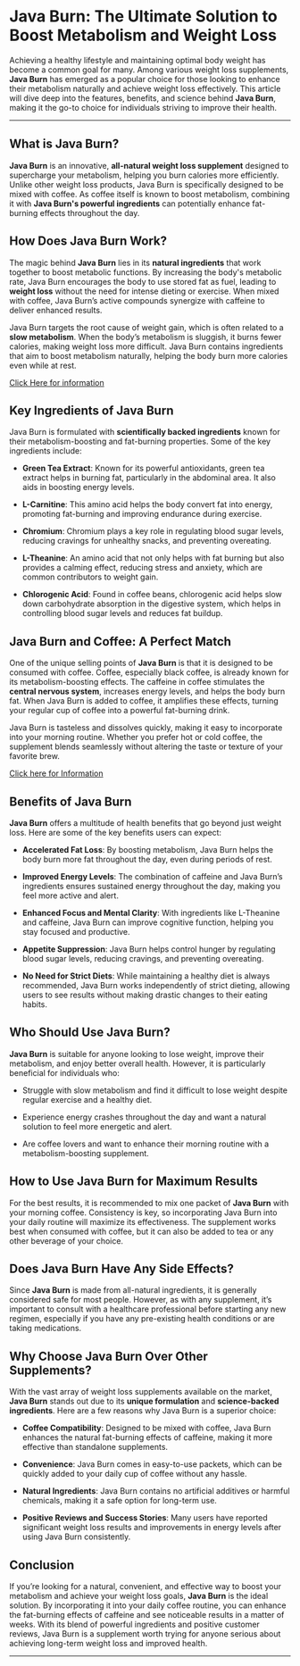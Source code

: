 # **Java Burn: The Ultimate Solution to Boost Metabolism and Weight Loss**

Achieving a healthy lifestyle and maintaining optimal body weight has become a common goal for many. Among various weight loss supplements, **Java Burn** has emerged as a popular choice for those looking to enhance their metabolism naturally and achieve weight loss effectively. This article will dive deep into the features, benefits, and science behind **Java Burn**, making it the go-to choice for individuals striving to improve their health.

---

## **What is Java Burn?**

**Java Burn** is an innovative, **all-natural weight loss supplement** designed to supercharge your metabolism, helping you burn calories more efficiently. Unlike other weight loss products, Java Burn is specifically designed to be mixed with coffee. As coffee itself is known to boost metabolism, combining it with **Java Burn's powerful ingredients** can potentially enhance fat-burning effects throughout the day.

## **How Does Java Burn Work?**

The magic behind **Java Burn** lies in its **natural ingredients** that work together to boost metabolic functions. By increasing the body's metabolic rate, Java Burn encourages the body to use stored fat as fuel, leading to **weight loss** without the need for intense dieting or exercise. When mixed with coffee, Java Burn’s active compounds synergize with caffeine to deliver enhanced results.

Java Burn targets the root cause of weight gain, which is often related to a **slow metabolism**. When the body’s metabolism is sluggish, it burns fewer calories, making weight loss more difficult. Java Burn contains ingredients that aim to boost metabolism naturally, helping the body burn more calories even while at rest.

[Click Here for information](https://productsreviews.site/java-burn/)

## **Key Ingredients of Java Burn**

Java Burn is formulated with **scientifically backed ingredients** known for their metabolism-boosting and fat-burning properties. Some of the key ingredients include:

- **Green Tea Extract**: Known for its powerful antioxidants, green tea extract helps in burning fat, particularly in the abdominal area. It also aids in boosting energy levels.
  
- **L-Carnitine**: This amino acid helps the body convert fat into energy, promoting fat-burning and improving endurance during exercise.
  
- **Chromium**: Chromium plays a key role in regulating blood sugar levels, reducing cravings for unhealthy snacks, and preventing overeating.

- **L-Theanine**: An amino acid that not only helps with fat burning but also provides a calming effect, reducing stress and anxiety, which are common contributors to weight gain.

- **Chlorogenic Acid**: Found in coffee beans, chlorogenic acid helps slow down carbohydrate absorption in the digestive system, which helps in controlling blood sugar levels and reduces fat buildup.

## **Java Burn and Coffee: A Perfect Match**

One of the unique selling points of **Java Burn** is that it is designed to be consumed with coffee. Coffee, especially black coffee, is already known for its metabolism-boosting effects. The caffeine in coffee stimulates the **central nervous system**, increases energy levels, and helps the body burn fat. When Java Burn is added to coffee, it amplifies these effects, turning your regular cup of coffee into a powerful fat-burning drink.

Java Burn is tasteless and dissolves quickly, making it easy to incorporate into your morning routine. Whether you prefer hot or cold coffee, the supplement blends seamlessly without altering the taste or texture of your favorite brew.

[Click here for Information](https://productsreviews.site/java-burn/)

## **Benefits of Java Burn**

**Java Burn** offers a multitude of health benefits that go beyond just weight loss. Here are some of the key benefits users can expect:

- **Accelerated Fat Loss**: By boosting metabolism, Java Burn helps the body burn more fat throughout the day, even during periods of rest.
  
- **Improved Energy Levels**: The combination of caffeine and Java Burn’s ingredients ensures sustained energy throughout the day, making you feel more active and alert.
  
- **Enhanced Focus and Mental Clarity**: With ingredients like L-Theanine and caffeine, Java Burn can improve cognitive function, helping you stay focused and productive.
  
- **Appetite Suppression**: Java Burn helps control hunger by regulating blood sugar levels, reducing cravings, and preventing overeating.
  
- **No Need for Strict Diets**: While maintaining a healthy diet is always recommended, Java Burn works independently of strict dieting, allowing users to see results without making drastic changes to their eating habits.

## **Who Should Use Java Burn?**

**Java Burn** is suitable for anyone looking to lose weight, improve their metabolism, and enjoy better overall health. However, it is particularly beneficial for individuals who:

- Struggle with slow metabolism and find it difficult to lose weight despite regular exercise and a healthy diet.
  
- Experience energy crashes throughout the day and want a natural solution to feel more energetic and alert.
  
- Are coffee lovers and want to enhance their morning routine with a metabolism-boosting supplement.

## **How to Use Java Burn for Maximum Results**

For the best results, it is recommended to mix one packet of **Java Burn** with your morning coffee. Consistency is key, so incorporating Java Burn into your daily routine will maximize its effectiveness. The supplement works best when consumed with coffee, but it can also be added to tea or any other beverage of your choice.

## **Does Java Burn Have Any Side Effects?**

Since **Java Burn** is made from all-natural ingredients, it is generally considered safe for most people. However, as with any supplement, it’s important to consult with a healthcare professional before starting any new regimen, especially if you have any pre-existing health conditions or are taking medications.

## **Why Choose Java Burn Over Other Supplements?**

With the vast array of weight loss supplements available on the market, **Java Burn** stands out due to its **unique formulation** and **science-backed ingredients**. Here are a few reasons why Java Burn is a superior choice:

- **Coffee Compatibility**: Designed to be mixed with coffee, Java Burn enhances the natural fat-burning effects of caffeine, making it more effective than standalone supplements.
  
- **Convenience**: Java Burn comes in easy-to-use packets, which can be quickly added to your daily cup of coffee without any hassle.

- **Natural Ingredients**: Java Burn contains no artificial additives or harmful chemicals, making it a safe option for long-term use.

- **Positive Reviews and Success Stories**: Many users have reported significant weight loss results and improvements in energy levels after using Java Burn consistently.

## **Conclusion**

If you’re looking for a natural, convenient, and effective way to boost your metabolism and achieve your weight loss goals, **Java Burn** is the ideal solution. By incorporating it into your daily coffee routine, you can enhance the fat-burning effects of caffeine and see noticeable results in a matter of weeks. With its blend of powerful ingredients and positive customer reviews, Java Burn is a supplement worth trying for anyone serious about achieving long-term weight loss and improved health.

---
